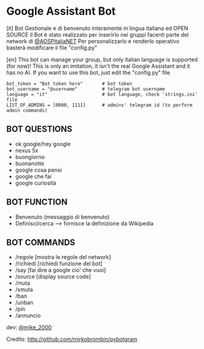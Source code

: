 # Google Assistant Bot

[it]
Bot Gestionale e di benvenuto interamente in lingua italiana ed OPEN SOURCE
Il Bot è stato realizzato per inserirlo nei gruppi facenti parte del network di [@AOSPitaliaNET](t.me\aospitaliaNET)
Per personalizzarlo e renderlo operativo basterà modificare il file "config.py"

[en]
This bot can manage your group, but only italian language is supported (for now)!
This is only an imitation, it isn't the real Google Assistant and it has no AI.
If you want to use this bot, just edit the "config.py" file

```
bot_token = "Bot token here"       # bot token
bot_username = "@username"         # telegram bot username
language = "it"                    # bot language, check 'strings.ini' file
LIST_OF_ADMINS = [0000, 1111]      # admins' telegram id (to perform admin commands)
```


## BOT QUESTIONS

- ok google/hey google
- nexus 5x
- buongiorno
- buonanotte
- google cosa pensi
- google che fai
- google curiosità


## BOT FUNCTION

- Benvenuto (messaggio di benvenuto)
- Definisci/cerca --> fornisce la definizione da Wikipedia


## BOT COMMANDS

- /regole [mostra le regole del network]
- /richiedi [richiedi funzione del bot]
- /say [fai dire a google cio' che vuoi]
- /source [display source code]
- /muta
- /smuta
- /ban
- /unban
- /pin
- /annuncio


dev: [@mike_2000](t.me/mike_2000)

Credits: http://github.com/mirkobrombin/pybotgram
